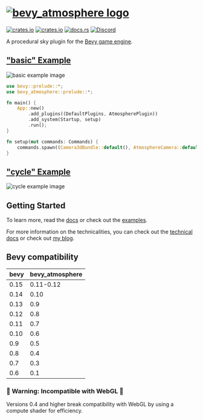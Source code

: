 # [![bevy_atmosphere logo](/assets/logo.svg)](https://github.com/JonahPlusPlus/bevy_atmosphere)
[![crates.io](https://img.shields.io/crates/v/bevy_atmosphere)](https://crates.io/crates/bevy_atmosphere)
[![crates.io](https://img.shields.io/crates/d/bevy_atmosphere)](https://crates.io/crates/bevy_atmosphere)
[![docs.rs](https://img.shields.io/docsrs/bevy_atmosphere)](https://docs.rs/bevy_atmosphere/)
[![Discord](https://img.shields.io/discord/691052431525675048.svg?label=&logo=discord&logoColor=ffffff&color=7389D8&labelColor=6A7EC2)](https://discord.com/channels/691052431525675048/1035260359952576603)

A procedural sky plugin for the [Bevy game engine](https://bevyengine.org).

## ["basic" Example](/examples/basic.rs)

![basic example image](examples/images/basic-example.png)

```rust
use bevy::prelude::*;
use bevy_atmosphere::prelude::*;

fn main() {
    App::new()
        .add_plugins((DefaultPlugins, AtmospherePlugin))
        .add_system(Startup, setup)
        .run();
}

fn setup(mut commands: Commands) {
    commands.spawn((Camera3dBundle::default(), AtmosphereCamera::default()));
}
```

## ["cycle" Example](/examples/cycle.rs)

![cycle example image](examples/images/cycle-example.png)

## Getting Started

To learn more, read the [docs](https://docs.rs/bevy_atmosphere/) or check out the [examples](/examples/).

For more information on the technicalities, you can check out the [technical docs](/docs/) or check out [my blog](https://jonahplusplus.dev/).

## Bevy compatibility

| bevy | bevy_atmosphere |
|------|-----------------|
| 0.15 | 0.11-0.12       |
| 0.14 | 0.10            |
| 0.13 | 0.9             |
| 0.12 | 0.8             |
| 0.11 | 0.7             |
| 0.10 | 0.6             |
| 0.9  | 0.5             |
| 0.8  | 0.4             |
| 0.7  | 0.3             |
| 0.6  | 0.1             |

### 🚧 Warning: Incompatible with WebGL 🚧

Versions 0.4 and higher break compatibility with WebGL by using a compute shader for efficiency.
